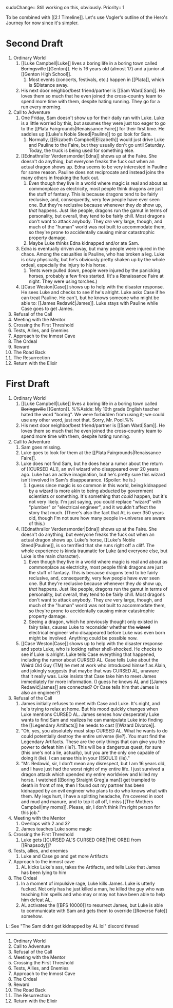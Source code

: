 sudoChange:: Still working on this, obviously.
Priority:: 1

To be combined with [[2.1 Timeline]]. Let's use Vogler's outline of the Hero's Journey for now since it's simpler.

# Second Draft
1. Ordinary World
	1. [[Luke Campbell|Luke]] lives a boring life in a boring town called ~~Boringsville~~ [[Genton]]. He is 16 years old (almost 17) and a junior at [[Genton High School]].
		1. Most events (concerts, festivals, etc.) happen in [[Plata]], which is $Distance away.
	2. His next door neighbor/best friend/partner is [[Sam Ward|Sam]]. He loves them so much that he even joined the cross-country team to spend more time with them, despite hating running. They go for a run every morning.
2. Call to Adventure
	1. One Friday, Sam doesn't show up for their daily run with Luke. Luke is a little worried by this, but assumes they were just too eager to go to the [[Plata Fairgrounds|Renaissance Faire]] for their first time. He saddles up [[Luke's Noble Steed|Pauline]] to go look for Sam.
		1. Normally, [[Elizabeth Campbell|Elizabeth]] would just drive Luke and Pauline to the Faire, but they usually don't go until Saturday. Today, the truck is being used for something else.
	2.  [[Ednathrallor Verdensmorder|Edna]] shows up at the Faire. She doesn't do anything, but everyone freaks the fuck out when an actual dragon shows up. Edna seems to be very interested in Pauline for some reason. Pauline does not reciprocate and instead joins the many others in freaking the fuck out.
		1. Even though they live in a world where magic is real and about as commonplace as electricity, most people think dragons are just the stuff of fantasy. This is because dragons tend to be fairly reclusive, and, consequently, very few people have ever seen one. But they're reclusive because whenever they *do* show up, *that* happens. Just like people, dragons run the gamut in terms of personality, but overall, they tend to be fairly chill. Most dragons don't want to attack anybody. They *are* very large, though, and much of the "human" world was not built to accommodate them, so they're prone to accidentally causing minor catastrophic property damage.
		2. Maybe Luke thinks Edna kidnapped and/or ate Sam.
	3. Edna is eventually driven away, but many people were injured in the chaos. Among the casualties is Pauline, who has broken a leg. Luke is okay physically, but he's obviously pretty shaken up by the whole ordeal, especially the injury to his horse.
		1. Tents were pulled down, people were injured by the panicking horses, probably a few fires started. (It's a Renaissance Faire at night. They were using torches.)
	4. [[Case Weston|Case]] shows up to help with the disaster response. He sees Luke and checks to see if he's alright. Luke asks Case if he can treat Pauline. He can't, but he knows someone who might be able to: [[James Redawić|James]]. Luke stays with Pauline while Case goes to get James.
3. Refusal of the Call
4. Meeting with the Mentor
5. Crossing the First Threshold
6. Tests, Allies, and Enemies
7. Approach to the Inmost Cave
8. The Ordeal
9. Reward
10. The Road Back
11. The Resurrection
12. Return with the Elixir

# First Draft
1. Ordinary World
	1. [[Luke Campbell|Luke]] lives a boring life in a boring town called ~~Boringsville~~ [[Genton]]. %%Aside: My 10th grade English teacher hated the word "boring". We were forbidden from using it; we could use any other word, just not that. Sorry, Mr. Pool.%%
	2. His next door neighbor/best friend/partner is [[Sam Ward|Sam]]. He loves them so much that he even joined the cross-country team to spend more time with them, despite hating running.
2. Call to Adventure
	1. Sam goes missing.
	2. Luke goes to look for them at the [[Plata Fairgrounds|Renaissance Faire]].
	3. Luke does not find Sam, but he does hear a rumor about the return of [[CURSED AL]], an evil wizard who disappeared over 20 years ago. Luke has an active imagination, but he's pretty sure this wizard isn't involved in Sam's disappearance. (Spoiler: he is.)
		1. I guess since magic is so common in this world, being kidnapped by a wizard is more akin to being abducted by government scientists or something. It's something that *could* happen, but it's not very likely. I'm just saying, you could replace "wizard" with "plumber" or "electrical engineer", and it wouldn't affect the story that much. (There's also the fact that AL is over 350 years old, though I'm not sure how many people in-universe are aware of this.) 
	4. [[Ednathrallor Verdensmorder|Edna]] shows up at the Faire. She doesn't do anything, but everyone freaks the fuck out when an actual dragon shows up. Luke's horse, [[Luke's Noble Steed|Pauline]], is so terrified that she runs right off a cliff. The whole experience is kinda traumatic for Luke (and everyone else, but Luke is the main character).
		1. Even though they live in a world where magic is real and about as commonplace as electricity, most people think dragons are just the stuff of fantasy. This is because dragons tend to be fairly reclusive, and, consequently, very few people have ever seen one. But they're reclusive because whenever they *do* show up, *that* happens. Just like people, dragons run the gamut in terms of personality, but overall, they tend to be fairly chill. Most dragons don't want to attack anybody. They *are* very large, though, and much of the "human" world was not built to accommodate them, so they're prone to accidentally causing minor catastrophic property damage.
		2. Seeing a dragon, which he previously thought only existed in fairy tales, causes Luke to reconsider whether the ~~wizard~~ electrical engineer who disappeared before Luke was even born might be involved. Anything could be possible now.
	5. [[Case Weston|Case]] shows up to help with the disaster response and spots Luke, who is looking rather shell-shocked. He checks to see if Luke is alright. Luke tells Case everything that happened, including the rumor about CURSED AL. Case tells Luke about the Weird Old Guy (TM) he met at work who introduced himself as Alain, and jokingly suggests that maybe that was CURSED AL, unaware that it really was. Luke insists that Case take him to meet James immediately for more information. (I guess he knows AL and [[James Redawić|James]] are connected? Or Case tells him that James is also an engineer?)
3. Refusal of the Call
	1. James initially refuses to meet with Case and Luke. It's night, and he's trying to relax at home. But his mood quickly changes when Luke mentions CURSED AL. James senses how desperately Luke wants to find Sam and realizes he can manipulate Luke into finding the [[Legendary Artifacts]] he needs to cast [[Wizard Divorce]].
	2. "Oh, yes, you absolutely must stop CURSED AL. What he wants to do could potentially destroy the entire universe (lie?). You must find the Legendary Artifacts. These are the only things that can give you the power to defeat him (lie?). This will be a dangerous quest, for sure (this one's not a lie, actually), but you are the only one capable of doing it (lie). I can sense this in your [[SOUL]] (lie)."
	3. "Mr. Redawić, sir, I don't mean any disrespect, but I am 16 years old, and I have just had the worst night of my entire life. I just survived a dragon attack which upended my entire worldview and killed my horse. I watched [[Boring Straight Greg|a man]] get trampled to death in front of me, then I found out my partner has been kidnapped by an evil engineer who plans to do who knows what with them. My legs hurt, I have a splitting headache, I'm covered in soot and mud and manure, and to top it all off, I miss [[The Mothers Campbell|my moms]]. Please, sir, I don't think I'm right person for this job."
4. Meeting with the Mentor
	1. Overlaps with 2 and 3?
	2. James teaches Luke some magic
5. Crossing the First Threshold
	1. Luke gets [[CURSED AL'S CURSED ORB|THE ORB]] from [[Rhapsody]]?
6. Tests, allies, and enemies
	1. Luke and Case go and get more Artifacts
7. Approach to the inmost cave
	1. AL kicks Luke's ass, takes the Artifacts, and tells Luke that James has been lying to him
8. The Ordeal
	1. In a moment of impulsive rage, Luke kills James. Luke is utterly fucked. Not only has he just killed a man, he killed the guy who was teaching him spells and who may or may not have been able to help him defeat AL.
	2. AL activates the [[BFS 10000]] to resurrect James, but Luke is able to communicate with Sam and gets them to override [[Reverse Fate]] somehow.
 
 L: See "The Sam didnt get kidnapped by AL lol" discord thread

---
1. Ordinary World
2. Call to Adventure
3. Refusal of the Call
4. Meeting with the Mentor
5. Crossing the First Threshold
6. Tests, Allies, and Enemies
7. Approach to the Inmost Cave
8. The Ordeal
9. Reward
10. The Road Back
11. The Resurrection
12. Return with the Elixir